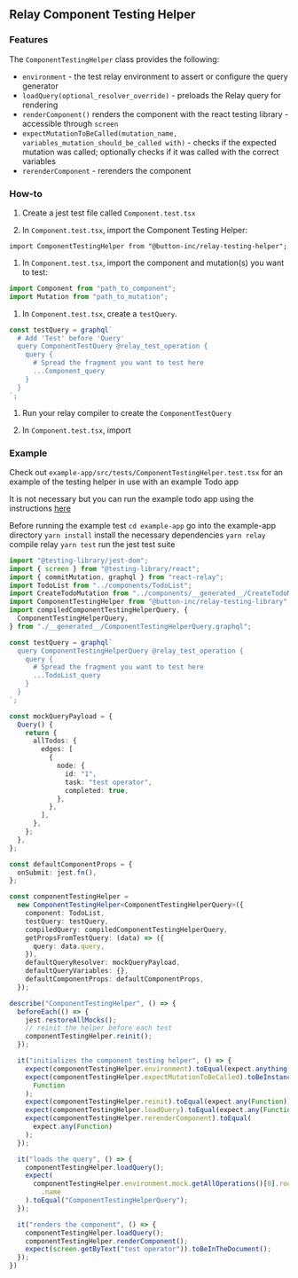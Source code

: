 ## Relay Component Testing Helper

### Features

The `ComponentTestingHelper` class provides the following:

- `environment` - the test relay environment to assert or configure the query generator
- `loadQuery(optional_resolver_override)` - preloads the Relay query for rendering
- `renderComponent()` renders the component with the react testing library - accessible through `screen`
- `expectMutationToBeCalled(mutation_name, variables_mutation_should_be_called with)` - checks if the expected mutation was called; optionally checks if it was called with the correct variables
- `rerenderComponent` - rerenders the component

### How-to

1. Create a jest test file called `Component.test.tsx`

1. In `Component.test.tsx`, import the Component Testing Helper:

`import ComponentTestingHelper from "@button-inc/relay-testing-helper";`

1. In `Component.test.tsx`, import the component and mutation(s) you want to test:

```typescript
import Component from "path_to_component";
import Mutation from "path_to_mutation";
```

1. In `Component.test.tsx`, create a `testQuery`.

```typescript
const testQuery = graphql`
  # Add 'Test' before 'Query'
  query ComponentTestQuery @relay_test_operation {
    query {
      # Spread the fragment you want to test here
      ...Component_query
    }
  }
`;
```

1. Run your relay compiler to create the `ComponentTestQuery`

1. In `Component.test.tsx`, import

### Example
Check out `example-app/src/tests/ComponentTestingHelper.test.tsx` for an example of the testing helper in use with an example Todo app

It is not necessary but you can run the example todo app using the instructions [here](./example-app/README.md)

Before running the example test
`cd example-app`  go into the example-app directory
`yarn install`    install the necessary dependencies
`yarn relay`      compile relay
`yarn test`       run the jest test suite


```typescript
import "@testing-library/jest-dom";
import { screen } from "@testing-library/react";
import { commitMutation, graphql } from "react-relay";
import TodoList from "../components/TodoList";
import CreateTodoMutation from "../components/__generated__/CreateTodoMutation.graphql";
import ComponentTestingHelper from "@button-inc/relay-testing-library";
import compiledComponentTestingHelperQuery, {
  ComponentTestingHelperQuery,
} from "./__generated__/ComponentTestingHelperQuery.graphql";

const testQuery = graphql`
  query ComponentTestingHelperQuery @relay_test_operation {
    query {
      # Spread the fragment you want to test here
      ...TodoList_query
    }
  }
`;

const mockQueryPayload = {
  Query() {
    return {
      allTodos: {
        edges: [
          {
            node: {
              id: "1",
              task: "test operator",
              completed: true,
            },
          },
        ],
      },
    };
  },
};

const defaultComponentProps = {
  onSubmit: jest.fn(),
};

const componentTestingHelper =
  new ComponentTestingHelper<ComponentTestingHelperQuery>({
    component: TodoList,
    testQuery: testQuery,
    compiledQuery: compiledComponentTestingHelperQuery,
    getPropsFromTestQuery: (data) => ({
      query: data.query,
    }),
    defaultQueryResolver: mockQueryPayload,
    defaultQueryVariables: {},
    defaultComponentProps: defaultComponentProps,
  });

describe("ComponentTestingHelper", () => {
  beforeEach(() => {
    jest.restoreAllMocks();
    // reinit the helper before each test
    componentTestingHelper.reinit();
  });

  it("initializes the component testing helper", () => {
    expect(componentTestingHelper.environment).toEqual(expect.anything());
    expect(componentTestingHelper.expectMutationToBeCalled).toBeInstanceOf(
      Function
    );
    expect(componentTestingHelper.reinit).toEqual(expect.any(Function));
    expect(componentTestingHelper.loadQuery).toEqual(expect.any(Function));
    expect(componentTestingHelper.rerenderComponent).toEqual(
      expect.any(Function)
    );
  });

  it("loads the query", () => {
    componentTestingHelper.loadQuery();
    expect(
      componentTestingHelper.environment.mock.getAllOperations()[0].root.node
        .name
    ).toEqual("ComponentTestingHelperQuery");
  });

  it("renders the component", () => {
    componentTestingHelper.loadQuery();
    componentTestingHelper.renderComponent();
    expect(screen.getByText("test operator")).toBeInTheDocument();
  });
})
```

